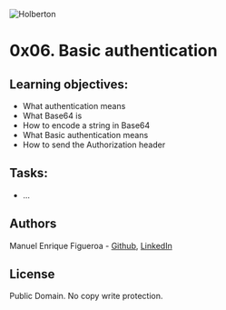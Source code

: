 ![Holberton](https://www.trinityventures.com/uploads/images/portfolio/_270xAUTO_crop_center-center/Holberton-3.png)
# 0x06. Basic authentication

## Learning objectives: 

* What authentication means
* What Base64 is
* How to encode a string in Base64
* What Basic authentication means
* How to send the Authorization header

## Tasks:

* ...

## Authors
Manuel Enrique Figueroa - [Github](https://github.com/FicusCarica308), [LinkedIn](https://www.linkedin.com/in/manuel-figueroa-292216215)

## License
Public Domain. No copy write protection.
